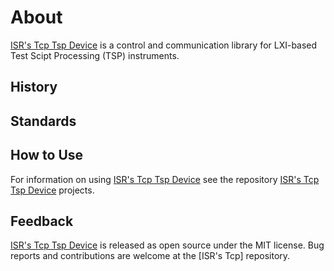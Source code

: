 # About

[ISR's Tcp Tsp Device] is a control and communication library for LXI-based Test Scipt Processing (TSP) instruments. 

## History

## Standards

## How to Use

For information on using [ISR's Tcp Tsp Device] see the repository [ISR's Tcp Tsp Device] projects.

## Feedback

[ISR's Tcp Tsp Device] is released as open source under the MIT license.
Bug reports and contributions are welcome at the [ISR's Tcp] repository.

[ISR's Tcp Tsp Device]: https://github.com/atecoder/dn.vi.tcp/tsp/tsp.device
